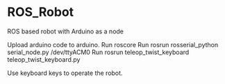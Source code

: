 # ROS_Robot
ROS based robot with Arduino as a node

Upload arduino code to arduino.
Run roscore
Run rosrun rosserial_python serial_node.py /dev/ttyACM0 
Run rosrun teleop_twist_keyboard teleop_twist_keyboard.py

Use keyboard keys to operate the robot.
